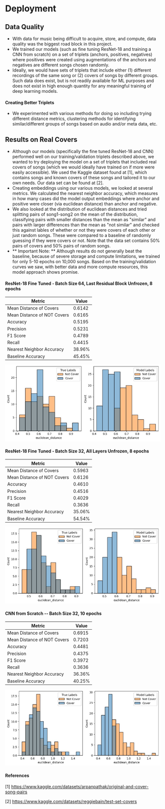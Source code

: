 # Deployment
## Data Quality
- With data for music being difficult to acquire, store, and compute, data quality was the biggest road block in this project. 
- We trained our models (such as fine tuning ResNet-18 and training a CNN from scratch) on a set of triplets (anchors, positives, negatives) where positives were created using augmentations of the anchors and negatives are different songs chosen randomly.
- Ideally, we would have sets of triplets that include either (1) different recordings of the same song or (2) covers of songs by different groups. Such data does exist, but is not readily available for ML purposes and does not exist in high enough quantity for any meaningful training of deep learning models.
#### Creating Better Triplets
- We experimented with various methods for doing so including trying different distance metrics, clustering methods for identifying similar/different groups of songs based on audio and/or meta data, etc.
## Results on Real Covers
- Although our models (specifically the fine tuned ResNet-18 and CNN) performed well on our training/validation triplets described above, we wanted to try deploying the model on a set of triplets that included real covers of songs (which we would ideally have trained on if more were easily accessible). We used the Kaggle dataset found at [1], which contains songs and known covers of these songs and tailored it to our own needs. Our data set can be found at [2].
- Creating embeddings using our various models, we looked at several metrics. We calculated the nearest neighbor accuracy, which measures in how many cases did the model output embeddings where anchor and positive were closer (via euclidean distance) than anchor and negative. 
- We also looked at the distribution of euclidean distances and tried splitting pairs of song1-song2 on the mean of the distribution, classifying pairs with smaller distances than the mean as "similar" and pairs with larger differences than the mean as "not similar" and checked this against lables of whether or not they were covers of each other or just random songs. These were compared to a baseline of randomly guessing if they were covers or not. Note that the data set contains 50% pairs of covers and 50% pairs of random songs.
- ** Important Note: ** Although results do not generally beat the baseline, because of severe storage and compute limitations, we trained for only 5-10 epochs on 10,000 songs. Based on the training/validation curves we saw, with better data and more compute resources, this model approach shows promise.
#### ResNet-18 Fine Tuned - Batch Size 64, Last Residual Block Unfrozen, 8 epochs
| **Metric** | **Value** |
| ------| ------ |
| Mean Distance of Covers | 0.6142 |
| Mean Distance of NOT Covers | 0.6165 |
| Accuracy |  0.5195 |
| Precision | 0.5231 |
| F1 Score |  0.4789 |
| Recall | 0.4415 |
| Nearest Neighbor Accuracy | 38.96%|
| Baseline Accuracy | 45.45%|

![](../images/distance-distribution-resnet18-64-frozen.jpg "distances1")

#### ResNet-18 Fine Tuned - Batch Size 32, All Layers Unfrozen, 8 epochs
| **Metric** | **Value** |
| ---- | ---- |
| Mean Distance of Covers | 0.5963 |
| Mean Distance of NOT Covers | 0.6126 |
| Accuracy | 0.4610 |
| Precision | 0.4516 |
| F1 Score | 0.4029 |
| Recall | 0.3636 |
| Nearest Neighbor Accuracy | 35.06% |
| Baseline Accuracy|  54.54% |

![](../images/distance-distribution-resnet18-32-unfrozen.jpg "distances2")
#### CNN from Scratch -- Batch Size 32, 10 epochs
| **Metric** | **Value** |
| ---- | ---- |
| Mean Distance of Covers| 0.6915 |
| Mean Distance of NOT Covers| 0.7203|
| Accuracy| 0.4481|
| Precision| 0.4375|
| F1 Score| 0.3972|
| Recall| 0.3636|
| Nearest Neighbor Accuracy| 36.36%|
| Baseline Accuracy| 40.25%|

![](../images/distance-distribution-cnn-32.jpg "distances3")
#### References
[1] https://www.kaggle.com/datasets/arpanpathak/original-and-cover-song-pairs

[2] https://www.kaggle.com/datasets/reggiebain/test-set-covers 
